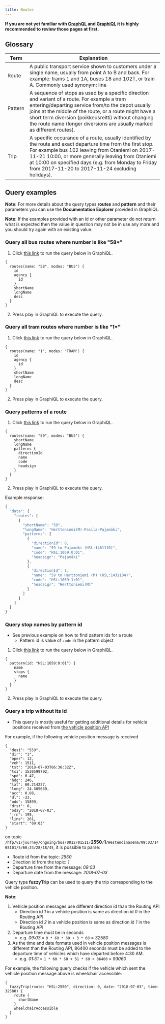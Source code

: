 ```yaml
---
title: Routes
---
```


**If you are not yet familiar with [GraphQL](../0-graphql) and [GraphiQL](../1-graphiql) it is highly recommended to review those pages at first.**

## Glossary

| Term                                  | Explanation                     |
|---------------------------------------|---------------------------------|
| Route                                 | A public transport service shown to customers under a single name, usually from point A to B and back. For example: trams 1 and 1A, buses 18 and 102T, or train A. Commonly used synonym: line
| Pattern                               | A sequence of stops as used by a specific direction and variant of a route. For example a tram entering/departing service from/to the depot usually joins at the middle of the route, or a route might have a short term diversion (poikkeusreitti) without changing the route name (longer diversions are usually marked as different routes).
| Trip                                  | A specific occurance of a route, usually identified by the route and exact departure time from the first stop. For example bus 102 leaving from Otaniemi on 2017-11-21 10:00, or more generally leaving from Otaniemi at 10:00 on specified days (e.g. from Monday to Friday from 2017-11-20 to 2017-11-24 excluding holidays).

## Query examples

**Note:** For more details about the query types **routes** and **pattern** and their parameters you can use the **Documentation Explorer** provided in GraphiQL.

**Note:** If the examples provided with an id or other parameter do not return what is expected then the value in question may not be in use any more and you should try again with an existing value.

### Query all bus routes where number is like "58*"

1. Click [this link](https://api.digitransit.fi/graphiql/hsl?query=%7B%0A%20%20routes(name%3A%20%2258%22%2C%20modes%3A%20%22BUS%22)%20%7B%0A%20%20%20%20id%0A%20%20%20%20agency%20%7B%0A%20%20%20%20%20%20id%0A%20%20%20%20%7D%0A%20%20%20%20shortName%0A%20%20%20%20longName%0A%20%20%20%20desc%0A%20%20%7D%0A%7D) to run the query below in GraphiQL.

```
{
  routes(name: "58", modes: "BUS") {
    id
    agency {
      id
    }
    shortName
    longName
    desc
  }
}
```

2. Press play in GraphiQL to execute the query.

### Query all tram routes where number is like "1*"

1. Click [this link](https://api.digitransit.fi/graphiql/hsl?query=%7B%0A%20%20routes(name%3A%20%221%22%2C%20modes%3A%20%22TRAM%22)%20%7B%0A%20%20%20%20id%0A%20%20%20%20agency%20%7B%0A%20%20%20%20%20%20id%0A%20%20%20%20%7D%0A%20%20%20%20shortName%0A%20%20%20%20longName%0A%20%20%20%20desc%0A%20%20%7D%0A%7D) to run the query below in GraphiQL.

```
{
  routes(name: "1", modes: "TRAM") {
    id
    agency {
      id
    }
    shortName
    longName
    desc
  }
}
```

2. Press play in GraphiQL to execute the query.

### Query patterns of a route

1. Click [this link](https://api.digitransit.fi/graphiql/hsl?query=%7B%0A%20%20routes(name%3A%20%2259%22%2C%20modes%3A%20%22BUS%22)%20%7B%0A%20%20%20%20shortName%0A%20%20%20%20longName%0A%20%20%20%20patterns%20%7B%0A%20%20%20%20%20%20directionId%0A%20%20%20%20%20%20name%0A%20%20%20%20%20%20code%0A%20%20%20%20%20%20headsign%0A%20%20%20%20%7D%0A%20%20%7D%0A%7D%0A%0A%0A) to run the query below in GraphiQL.
```
{
  routes(name: "59", modes: "BUS") {
    shortName
    longName
    patterns {
      directionId
      name
      code
      headsign
    }
  }
}
```

2. Press play in GraphiQL to execute the query.

Example response:

``` javascript
{
  "data": {
    "routes": [
      {
        "shortName": "59",
        "longName": "Herttoniemi(M)-Pasila-Pajamäki",
        "patterns": [
          {
            "directionId": 0,
            "name": "59 to Pajamäki (HSL:1461110)",
            "code": "HSL:1059:0:01",
            "headsign": "Pajamäki"
          },
          {
            "directionId": 1,
            "name": "59 to Herttoniemi (M) (HSL:1431104)",
            "code": "HSL:1059:1:01",
            "headsign": "Herttoniemi(M)"
          }
        ]
      }
    ]
  }
}
```

### Query stop names by pattern id

* See previous example on how to find pattern ids for a route
  * Pattern id is value of ```code``` in the pattern object

1. Click [this link](https://api.digitransit.fi/graphiql/hsl?query=%7B%0A%20%20pattern(id%3A%20%22HSL%3A1059%3A0%3A01%22)%20%7B%0A%20%20%20%20name%0A%20%20%20%20stops%20%7B%0A%20%20%20%20%20%20name%0A%20%20%20%20%7D%0A%20%20%7D%0A%7D%0A%0A%0A) to run the query below in GraphiQL.


```
{
  pattern(id: "HSL:1059:0:01") {
    name
    stops {
      name
    }
  }
}

```

2. Press play in GraphiQL to execute the query.

### <a name="fuzzytrip"></a>Query a trip without its id

* This query is mostly useful for getting additional details for vehicle positions received from [the vehicle position API](../../4-realtime-api/vehicle-positions/)

For example, if the following vehicle position message is received 
```
{
  "desi": "550",
  "dir": "1",
  "oper": 12,
  "veh": 1511,
  "tst": "2018-07-03T06:36:32Z",
  "tsi": 1530599792,
  "spd": 0.47,
  "hdg": 246,
  "lat": 60.214227,
  "long": 24.885639,
  "acc": 0.08,
  "dl": -23,
  "odo": 15899,
  "drst": 0,
  "oday": "2018-07-03",
  "jrn": 195,
  "line": 261,
  "start": "09:03"
}
```
on topic `/hfp/v1/journey/ongoing/bus/0012/01511/`**2550**`/`**1**`/Westendinasema/09:03/1465101/5/60;24/28/18/45`, it is possible to parse:
* Route id from the topic: *2550*
* Direction id from the topic: *1*
* Departure time from the message: *09:03*
* Departure date from the message: *2018-07-03*

Query type **fuzzyTrip** can be used to query the trip corresponding to the vehicle position.

**Note:**
1. Vehicle position messages use different direction id than the Routing API
   * Direction id *1* in a vehicle position is same as direction id *0* in the Routing API
   * Direction id *2* in a vehicle position is same as direction id *1* in the Routing API
2. Departure time must be in seconds
   * e.g. *09:03* = `9 * 60 * 60 + 3 * 60` = *32580*
3. As the time and date formats used in vehicle position messages is different than the Routing API, 86400 seconds must be added to the departure time of vehicles which have departed before 4:30 AM.
   * e.g. *01:51* = `1 * 60 * 60 + 51 * 60 + 86400` = *93060*

For example, the following query checks if the vehicle which sent the vehicle position message above is wheelchair accessible:
```
{
  fuzzyTrip(route: "HSL:2550", direction: 0, date: "2018-07-03", time: 32580) {
    route {
      shortName
    }
    wheelchairAccessible
  }
}
```

